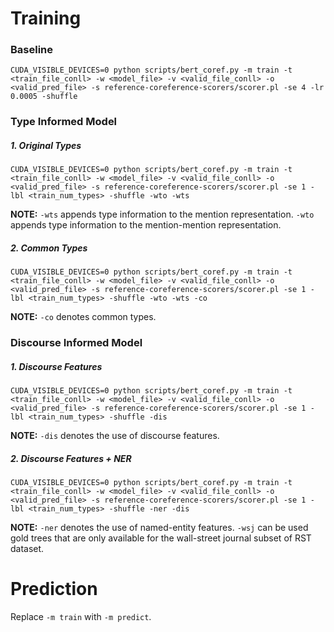# Training

### Baseline
```
CUDA_VISIBLE_DEVICES=0 python scripts/bert_coref.py -m train -t <train_file_conll> -w <model_file> -v <valid_file_conll> -o <valid_pred_file> -s reference-coreference-scorers/scorer.pl -se 4 -lr 0.0005 -shuffle
```

### Type Informed Model

#####  1. Original Types

```
CUDA_VISIBLE_DEVICES=0 python scripts/bert_coref.py -m train -t <train_file_conll> -w <model_file> -v <valid_file_conll> -o <valid_pred_file> -s reference-coreference-scorers/scorer.pl -se 1 -lbl <train_num_types> -shuffle -wto -wts
```
**NOTE:** `-wts` appends type information to the mention representation. `-wto` appends type information to the mention-mention representation.

#####  2. Common Types

```
CUDA_VISIBLE_DEVICES=0 python scripts/bert_coref.py -m train -t <train_file_conll> -w <model_file> -v <valid_file_conll> -o <valid_pred_file> -s reference-coreference-scorers/scorer.pl -se 1 -lbl <train_num_types> -shuffle -wto -wts -co
```
**NOTE:** `-co` denotes common types.

### Discourse Informed Model

#####  1. Discourse Features

```
CUDA_VISIBLE_DEVICES=0 python scripts/bert_coref.py -m train -t <train_file_conll> -w <model_file> -v <valid_file_conll> -o <valid_pred_file> -s reference-coreference-scorers/scorer.pl -se 1 -lbl <train_num_types> -shuffle -dis
```
**NOTE:** `-dis` denotes the use of discourse features.

#####  2. Discourse Features + NER

```
CUDA_VISIBLE_DEVICES=0 python scripts/bert_coref.py -m train -t <train_file_conll> -w <model_file> -v <valid_file_conll> -o <valid_pred_file> -s reference-coreference-scorers/scorer.pl -se 1 -lbl <train_num_types> -shuffle -ner -dis
```
**NOTE:** `-ner` denotes the use of named-entity features. `-wsj` can be used gold trees that are only available for the wall-street journal subset of RST dataset.

# Prediction

Replace `-m train` with `-m predict`.